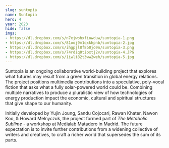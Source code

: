 ```yaml
---
slug: suntopia
name: Suntopia
hero: 4
year: 2023
hide: false
imgs:
- https://dl.dropbox.com/s/n7xjwohxfiowduw/suntopia-1.png
- https://dl.dropbox.com/s/81ooj9m1qxkhpnb/suntopia-2.jpg
- https://dl.dropbox.com/s/ihgpjl8f8b0jo9n/suntopia-3.png
- https://dl.dropbox.com/s/74rdiq0tioxtj2v/suntopia-4.JPG
- https://dl.dropbox.com/s/1iwli82t3ww2weh/suntopia-5.jpg
---
```


Suntopia is an ongoing collaborative world-building project that explores what futures may result from a green transition in global energy relations. The project positions multimedia contributions into a speculative, poly-vocal fiction that asks what a fully solar-powered world could be. Combining multiple narratives to produce a pluralistic view of how technologies of energy production impact the economic, cultural and spiritual structures that give shape to our humanity.

Initially developed by Yujin Joung, Sandu Cojocari, Rawan Khater, Nawon Koo, & Howard Melnyczuk, the project formed part of _The Metabolic Sublime_ - a workshop at Medialab Matadero in Madrid. The future expectation is to invite further contributions from a widening collective of writers and creatives, to craft a richer world that supersedes the sum of its parts.
